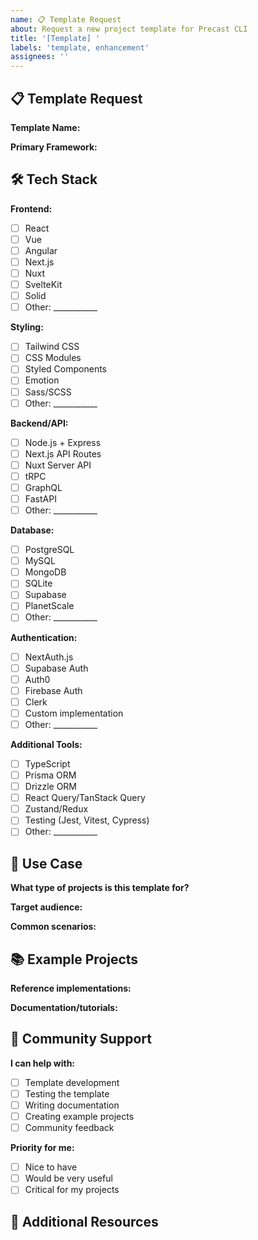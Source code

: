 ```yaml
---
name: 📋 Template Request
about: Request a new project template for Precast CLI
title: '[Template] '
labels: 'template, enhancement'
assignees: ''
---
```


## 📋 Template Request

**Template Name:**
<!-- e.g., "React + Supabase + Tailwind" -->

**Primary Framework:**
<!-- React, Vue, Angular, Next.js, Nuxt, SvelteKit, etc. -->

## 🛠️ Tech Stack

**Frontend:**
- [ ] React
- [ ] Vue
- [ ] Angular
- [ ] Next.js
- [ ] Nuxt
- [ ] SvelteKit
- [ ] Solid
- [ ] Other: ___________

**Styling:**
- [ ] Tailwind CSS
- [ ] CSS Modules
- [ ] Styled Components
- [ ] Emotion
- [ ] Sass/SCSS
- [ ] Other: ___________

**Backend/API:**
- [ ] Node.js + Express
- [ ] Next.js API Routes
- [ ] Nuxt Server API
- [ ] tRPC
- [ ] GraphQL
- [ ] FastAPI
- [ ] Other: ___________

**Database:**
- [ ] PostgreSQL
- [ ] MySQL
- [ ] MongoDB
- [ ] SQLite
- [ ] Supabase
- [ ] PlanetScale
- [ ] Other: ___________

**Authentication:**
- [ ] NextAuth.js
- [ ] Supabase Auth
- [ ] Auth0
- [ ] Firebase Auth
- [ ] Clerk
- [ ] Custom implementation
- [ ] Other: ___________

**Additional Tools:**
- [ ] TypeScript
- [ ] Prisma ORM
- [ ] Drizzle ORM
- [ ] React Query/TanStack Query
- [ ] Zustand/Redux
- [ ] Testing (Jest, Vitest, Cypress)
- [ ] Other: ___________

## 🎯 Use Case

**What type of projects is this template for?**
<!-- e.g., e-commerce, blog, dashboard, SaaS, portfolio -->

**Target audience:**
<!-- Beginners, intermediate, advanced developers -->

**Common scenarios:**
<!-- When would developers choose this template? -->

## 📚 Example Projects

**Reference implementations:**
<!-- Links to existing projects using this stack (if available) -->

**Documentation/tutorials:**
<!-- Any good resources for this stack combination -->

## 💪 Community Support

**I can help with:**
- [ ] Template development
- [ ] Testing the template
- [ ] Writing documentation
- [ ] Creating example projects
- [ ] Community feedback

**Priority for me:**
- [ ] Nice to have
- [ ] Would be very useful
- [ ] Critical for my projects

## 🔗 Additional Resources

<!-- Any links, examples, or additional context that would help -->